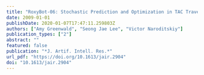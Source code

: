 ```yaml
---
title: "RoxyBot-06: Stochastic Prediction and Optimization in TAC Travel"
date: 2009-01-01
publishDate: 2020-01-07T17:47:11.259803Z
authors: ["Amy Greenwald", "Seong Jae Lee", "Victor Naroditskiy"]
publication_types: ["2"]
abstract: ""
featured: false
publication: "*J. Artif. Intell. Res.*"
url_pdf: "https://doi.org/10.1613/jair.2904"
doi: "10.1613/jair.2904"
---
```


